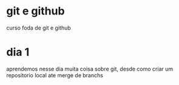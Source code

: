 # git e github

curso foda de git e github

# dia 1

 aprendemos nesse dia muita coisa sobre git, desde como criar um repositorio local ate merge de branchs